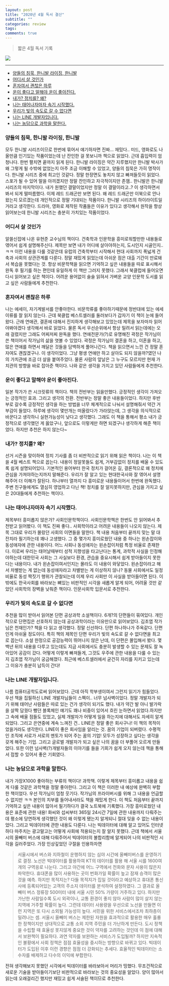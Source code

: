 ```yaml
---
layout: post
title: "2020년 4월 독서 결산"
subtitle: ""
categories: review
tags:
comments: true
---
```


> 짧은 4월 독서 기록

![](https://drive.google.com/uc?id=1L643SD10s1Amk48kRahVho7fbKI9ou67)

---
- [양들의 침묵, 한니발 라이징, 한니발](#%ec%96%91%eb%93%a4%ec%9d%98-%ec%b9%a8%eb%ac%b5-%ed%95%9c%eb%8b%88%eb%b0%9c-%eb%9d%bc%ec%9d%b4%ec%a7%95-%ed%95%9c%eb%8b%88%eb%b0%9c)
- [어디서 살 것인가](#%ec%96%b4%eb%94%94%ec%84%9c-%ec%82%b4-%ea%b2%83%ec%9d%b8%ea%b0%80)
- [혼자여서 괜찮은 하루](#%ed%98%bc%ec%9e%90%ec%97%ac%ec%84%9c-%ea%b4%9c%ec%b0%ae%ec%9d%80-%ed%95%98%eb%a3%a8)
- [운이 좋다고 말해야 운이 좋아진다.](#%ec%9a%b4%ec%9d%b4-%ec%a2%8b%eb%8b%a4%ea%b3%a0-%eb%a7%90%ed%95%b4%ec%95%bc-%ec%9a%b4%ec%9d%b4-%ec%a2%8b%ec%95%84%ec%a7%84%eb%8b%a4)
- [내가? 정치를? 왜?](#%eb%82%b4%ea%b0%80-%ec%a0%95%ec%b9%98%eb%a5%bc-%ec%99%9c)
- [나는 태어나자마자 속기 시작했다.](#%eb%82%98%eb%8a%94-%ed%83%9c%ec%96%b4%eb%82%98%ec%9e%90%eb%a7%88%ec%9e%90-%ec%86%8d%ea%b8%b0-%ec%8b%9c%ec%9e%91%ed%96%88%eb%8b%a4)
- [우리가 빛의 속도로 갈 수 없다면](#%ec%9a%b0%eb%a6%ac%ea%b0%80-%eb%b9%9b%ec%9d%98-%ec%86%8d%eb%8f%84%eb%a1%9c-%ea%b0%88-%ec%88%98-%ec%97%86%eb%8b%a4%eb%a9%b4)
- [나는 LINE 개발자입니다.](#%eb%82%98%eb%8a%94-line-%ea%b0%9c%eb%b0%9c%ec%9e%90%ec%9e%85%eb%8b%88%eb%8b%a4)
- [나는 농담으로 과학을 말한다.](#%eb%82%98%eb%8a%94-%eb%86%8d%eb%8b%b4%ec%9c%bc%eb%a1%9c-%ea%b3%bc%ed%95%99%ec%9d%84-%eb%a7%90%ed%95%9c%eb%8b%a4)
### 양들의 침묵, 한니발 라이징, 한니발
모두 한니발 시리즈이므로 한번에 묶어서 얘기하자면 진짜... 재밌다.. 미드, 영화로도 나올만큼 인기있는 작품이었는데 난 잔인한 걸 못보니까 책으로 읽었다. 근데 흡입력이 엄청나다. 한번 펼치면 끝까지 읽게 된다. 한니발 라이징은 약간 지루했지만 한니발 박사가 왜 그렇게 될 수밖에 없었는지 아주 조금 이해할 수 있었고, 양들의 침묵은 가히 명작이다. 한니발 시리즈 중에 최고인 것같다. 정말 한장면도 놓치지 않고 빠져들듯이 읽었다. 스포가 될 수 있어 말을 아끼겠지만 정말 잔인하고 자극적이지만 존잼.. 한니발은 한니발 시리즈의 마지막이다. 내가 원했던 결말이었지만 정말 이 결말이라고..? 이 생각하면서 봐서 되게 떨떠름했다. 이제 레드 드래곤만 보면 된다. 왜 레드 드래곤만 이북으로 안나왔는지 모르겠는데 개인적으로 정말 기대되는 작품이다. 한니발 시리즈의 하이라이트일거라고 생각한다. 드라마, 영화로 제작된 작품들은 이유가 있다고 생각해서 원작을 항상 읽어보는데 한니발 시리즈는 충분히 가치있는 작품이었다. 

### 어디서 살 것인가
알쓸신잡에 나온 유현준 교수님의 책이다. 건축학과 인문학을 흥미로워할만한 내용들로 엮어서 쉽게 설명해주신다. 제목만 보면 내가 어디에 살아야하는지, 도시인지 시골인지..ㅋㅋ 이런 내용을 다룰 것같은데 유럽의 건축학부터 시작해서 현대 사회까지 폭넓게 건축과 사회의 상관관계를 다룬다. 정말 재밌게 읽었는데 아쉬운 점은 대출 기간이 만료돼서 복습을 못했다는 것. 항상 비문학책을 읽으면 기억하고 싶은 내용들을 따로 표시해서 완독 후 필기를 하는 편인데 유일하게 이 책만 그러지 못했다. 그래서 북클럽에 들어오면 다시 읽어보고 싶은 책이다. 어려운 용어없이 술술 읽혀서 가벼운 교양 인문학 도서를 읽고 싶은 사람들에게 추천한다.

### 혼자여서 괜찮은 하루
나는 에세이, 자기계발서를 안좋아한다. 비문학류를 좋아하기때문에 정반대에 있는 에세이류를 잘 읽지 않는다. 근데 북클럽 베스트셀러를 둘러보다가 갑자기 이 책이 눈에 들어왔다. 근래 연애관, 결혼에 대해서 진지하게 생각해보고 있었는데 제목을 보자마자 읽어야봐야겠다 생각해서 바로 읽었다. 물론 독서 우선순위에서 항상 밀려서 읽는데에는 오래 걸렸지만 그래도 어찌저찌 완독을 했다. 연애전문가(?)로 유명해진 곽정은 작가님이 쓴 책이어서 작가님의 삶을 엿볼 수 있었다. 곽정은 작가님이 결혼을 하고, 이혼을 하고, 많은 연애를 하면서 깨달은 것들을 담백하게  풀어나간다. 책을 읽으면서 느낀 건 정말 혼자여도 괜찮겠구나. 이 생각이었다. 그냥 평생 연애만 하고 살아도 되지 않을까?였던 나의 가치관에 조금 더 살을 붙여주었다. 물론 사람의 앞날은 그 누구도 모르지만 현재 가치관의 방향을 바로 잡아준 책이다. 나와 같은 생각을 가지고 있던 사람들에게 추천한다.

### 운이 좋다고 말해야 운이 좋아진다.
일본 작가가 쓴 시크릿류의 책이다. 책의 전반부는 읽을만했다. 긍정적인 생각이 가져오는 긍정적인 효과. 그리고 생각의 전환. 전반부는 정말 좋은 내용들이었다. 하지만 후반부로 갈수록 긍정적인 생각을 하는 방법을 너무 체계적으로 나눠서 설명해줘서 약간 거부감이 들었다. 하루에 생각이 몇만개는 떠올랐다가 가라앉는데, 그 생각을 의식적으로 바꾼다고 생각하니 실현가능성이 낮다고 생각했다. 그래도 이 책을 통해서 평소 내가 긍정적으로 생각했던 게 옳았구나, 앞으로도 이렇게만 하면 되겠구나 생각하게 해준 책이었다. 하지만 추천은 하지 않는다~

### 내가? 정치를? 왜?
선거 시즌을 맞이하여 정치 기사를 좀 더 비판적으로 읽기 위해 읽은 책이다. 나는 이 책을 4월 베스트 책으로 꼽는다. 내용이 정알못들도 쉽게, 거부감없이 정치를 배울 수 있도록 쉽게 설명되어있다. 기본적인 용어부터 한국 정치가 걸어온 길, 결론적으로 왜 정치에 관심을 가져야하는지까지 말해준다. 우리가 잘 알고 있는 현대한국사와 잘 엮어서 설명해주어 더 이해가 잘된다. 하나부터 열까지 다 흥미로운 내용들이어서 한번에 완독했다. 주변 친구들에게도 열심히 영업하고 다닌 책! 정치를 잘 알지못하지만, 관심을 가지고 싶은 20대들에게 추천하는 책이다. 

### 나는 태어나자마자 속기 시작했다.
제목부터 흥미롭지 않은가? 사회인문학책이다. 사회인문학책은 한번도 안 읽어봐서 추천받고 읽어봤다. 이 책도 진짜 좋다.. 사회학이라고 어려운 내용들이 나오지 않는다. 제목 그대로 우리가 몰랐던 사회의 이면들을 말한다. 책 내용 처음부터 끝까지 맞는 말 대잔치라 필기하는데 꽤나 고생했다. 그 중 몇가지 흥미로웠던 내용 중 하나는 왼손잡이와 동성애자에 관한 내용이다. 어느 사회나 동성애자는 왼손잡이처럼 특정 비율로 존재한다. 이로써 우리는 태어날때부터 성적 지향성을 타고난다는 통계, 과학적 사실을 인정해야하는데 대한민국 사회는 그 사실보다 환경, 관습을 중요시해서 쉽게 받아들이지 못한다는 내용이다. 내가 왼손잡이여서인지는 몰라도 이 내용이 와닿았다. 왼손잡이라고 해서 차별받는 게 없는데 동성애자라고 차별받는 게 이상하지 않나? 동물 사회에서도 일정 비율로 동성 짝짓기 행위가 관찰되는데 이제 우리 사회만 이 사실을 받아들이면 된다. 이 밖에도 한국사회를 바라보는 뼈있는 비판적인 시각을 새롭게 알게 되어, 어려울 것만 같았던 사회학의 장벽을 낮춰준 책이다. 인문사회학 입문서로 추천한다.

### 우리가 빛의 속도로 갈 수 없다면
추천을 많이 받아서 읽어본 단편 공상과학 소설책이다. 6개?의 단편들이 묶여있다. 개인적으로 단편집은 선호하지 않는데 공상과학이라는 이유만으로 읽어보았다. 김초엽 작가님은 천재인가? 책을 다 읽고 생각했다. 정말 신선하다. 단편 하나하나가 주옥같다. 단편인게 아쉬울 정도이다. 특히 책의 제목인 단편 우리가 빛의 속도로 갈 수 없다면을 최고로 꼽는다. 소설 한정으로 공감능력이 뛰어나지 않은 난데, 이 단편은 몰입해서 봤다. 몇백년 뒤의 내용을 다루고 있는데도 지금 사회에서도 충분히 발생할 수 있는 문제도 잘 녹아있어 공감이 갔다. 어떻게 이렇게 빠져들게, 그것도 우주에 관한 내용을 다룰 수 있는지 김초엽 작가님이 궁금해졌다. 최근에 베스트셀러에서 굳건히 자리를 지키고 있는데 그 이유가 충분히 납득이 간다! 

### 나는 LINE 개발자입니다.
나름 컴퓨터공학도로써 읽어보았다. 근데 아직 학부생이여서 그런지 읽기가 힘들었다. 우선 책을 집필하신 LINE 개발자님들이 스펙이.. 너무 넘사벽이었다. 정말 개발자가 되기 위해 태어난 사람들은 따로 있는 건가 생각이 되기도 했다. 내가 약간 발 아니 발가락을 살짝 담궜다 뺐던 블록체인 얘기도 꽤나 비중이 있어서 흐린 눈하면서 읽었다.하지만 그 속에 배울 점들도 있었고, 실제 개발자가 어떻게 일을 하는지에 대해서도 자세히 알게되었다. 그리고 은연중에 계속 느껴진 건.. LINE은 정말 좋은 회사구나! 이 책의 목적이었을거라도 생각한다. LINE이 좋은 회사임을 알리는 것. 꿈의 기업이 되버렸다. 수평적인 조직에 서로가 서로의 멘토가 되어 주는 꿈의 기업! 모두가 성장하고 싶다는 생각을 갖게 해주는 기업. 그리고 글로벌 개발자가 되고 싶은 나의 꿈을 더 부풀어 오르게 만들었다. 또한 이런 넘사벽(?)개발자들의 이야기를 들을 기회가 쉽게 오지 않는데 책을 통해서 접할 수 있어서 좋은 기회였다. 

### 나는 농담으로 과학을 말한다.
내가 가장X1000 좋아하는 부류의 책이다! 과학책. 이렇게 제목부터 흥미롭고 내용을 쉽게 다룰 것같은 과학책을 정말 좋아한다. 그리고 이 책은 이러한 내 예상에 완벽히 부합한 책이었다. 우선 작가님이 엄청 웃기다. 작가님의 프라이버시를 위해 그 내용을 언급할 수 없지만 ㅋㅋ 본인의 치부를 들어내서라도 책을 재밌게 한다. 이 책도 처음부터 끝까지 기억하고 싶은 내용이 많아서 필기하다가 결국 노트북에 기록했다. 가장 흥미로웠던 내용은 표준에 관한 내용! 화씨와 섭씨부터 365일 24시간 7일에 관한 내용까지 다뤄주는데 평소에 당연하게 생각했던 것이 왜 이렇게 됐는지 알게되니 절대 잊을 수 없는 내용이었다. 그리고 빅데이터에 관한 내용도 다룬다. 나는 빅데이터에 대해 알고 있어도 인터넷하다 마주치는 광고말고는 어떻게 사회에 적용되는지 잘 알지 못했다. 근데 책에서 서울시의 올빼미 버스에 대해 다뤄주어서 빅데이터의 불합리함에 알게되어 나의 비판적인 시각을 길러주었다. 가장 인상깊었던 구절을 인용하자면 
>  서울시에서 버스와 지하철이 운행하지 않는 심야 시간에 올빼미버스를 운영하기로 결정. 노선은 빅데이터를 활용하여 KT의 데이터를 활용 해 서울 시를 1600여개의 구역응로 나눈다. 그리고 야간에 어느 구역에서 전화와 문자 사용이 많은지 파악한다. 휴대폰을 많이 사용하는 곳이 번화가일 확률이 높고 잠재 승객이 많은 것을 예측. 하지만 목적지는? 다들 목적지가 집일 것이라고 예상하고 휴대폰 통신사에 등록되어있는 고객의 주소지 데이터를 분석하여 설정하였다.
그 결과로 올빼미 버스 정류장 500미터 내에 서울 시민 50% 가량이 거주하고 있다. 하지만 가난한 사람일수록 도시 외곽이나, 교통 환경이 좋지 않아 사람이 많이 살지 않는 지역에 거주할 확률이 높다. 그런데 데이터 사용량을 우선으로 노선을 만들면 이런 지역은 또 다시 소외될 가능성이 높다. 서민을 위한 서비스에서조차 최하층이 밀려나는 셈. 
서울시 올빼미 버스는 제한된 자원을 효과적으로 활용한 매우 훌륭한 정책이지만 상대적으로 교통 소외 지역 주민을 더 가난하게 만든다. 도시 정책을 수립할 때 효율성 못지않게 중요한 것이 약자를 고려하는 것인데 이 점에 대해서 보완책이 필요하다. 
과연 약자를 보완하는 서비스가 도입될까? 하지만 지속적인 불황에서 사회 정책은 점점 효율성을 중시하는 방향으로 바뀌고 있다. 빅데이터가 도입된 이후 이런 경향은 점점 더 강화되는 추세다. 효율적인 빅데이터는 소수자를 배제하고 다수의 이익에 부합한다.

전혀 생각해보지 못했던 시각에서 빅데이터를 바라보아서 머리가 띵했다. 무조건적으로 새로운 기술을 받아들이기보단 비판적으로 바라보는 것의 중요성을 알았다. 양이 많아서 읽는데 오래걸리긴 했지만 재밌고 쉽게 서술된 책이므로 추천한다. 
